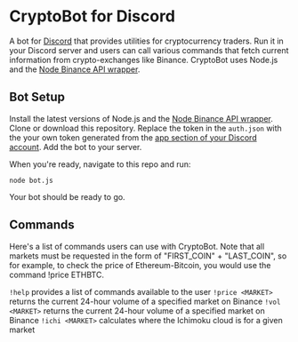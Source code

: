 # CryptoBot for Discord
A bot for [Discord](https://discordapp.com/) that provides utilities for cryptocurrency traders. Run it in your Discord server and users can call various commands that fetch current information from crypto-exchanges like Binance. CryptoBot uses Node.js and the [Node Binance API wrapper](https://github.com/jaggedsoft/node-binance-api). 

## Bot Setup
Install the latest versions of Node.js and the [Node Binance API wrapper](https://github.com/jaggedsoft/node-binance-api). Clone or download this repository. Replace the token in the `auth.json` with the your own token generated from the [app section of your Discord account](https://discordapp.com/developers/applications/me). Add the bot to your server.

When you're ready, navigate to this repo and run:
```
node bot.js
```

Your bot should be ready to go.


## Commands
Here's a list of commands users can use with CryptoBot. Note that all markets must be requested in the form of "FIRST_COIN" + "LAST_COIN", so for example, to check the price of Ethereum-Bitcoin, you would use the command !price ETHBTC.  

`!help` provides a list of commands available to the user
`!price <MARKET>` returns the current 24-hour volume of a specified market on Binance
`!vol <MARKET>` returns the current 24-hour volume of a specified market on Binance 
`!ichi <MARKET>` calculates where the Ichimoku cloud is for a given market

